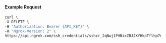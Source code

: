 <!-- Code generated for API Clients. DO NOT EDIT. -->

#### Example Request

```bash
curl \
-X DELETE \
-H "Authorization: Bearer {API_KEY}" \
-H "Ngrok-Version: 2" \
https://api.ngrok.com/ssh_credentials/sshcr_2qNwj1PHBixZBJJXYHkpTflhp7m
```
